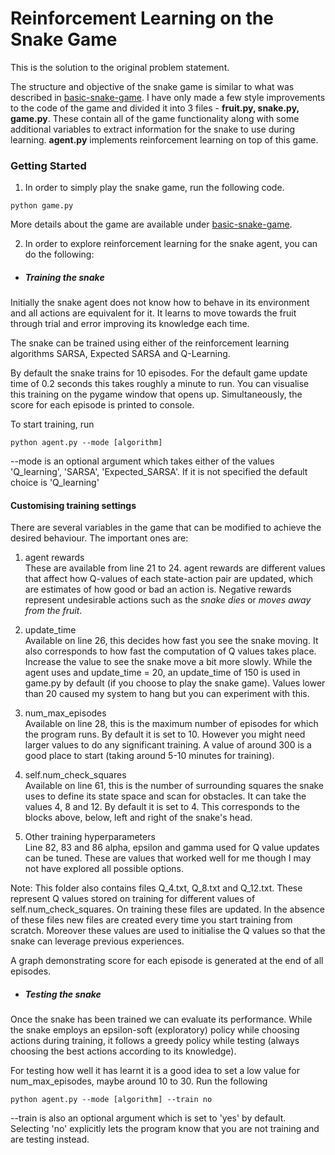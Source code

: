 # Reinforcement Learning on the Snake Game

This is the solution to the original problem statement.

The structure and objective of the snake game is similar to what was described in [basic-snake-game](basic-snake-game). I have only made a few style improvements to the code of the game and divided it into 3 files - __fruit.py, snake.py, game.py__. These contain all of the game functionality along with some additional variables to extract information for the snake to use during learning. __agent.py__ implements reinforcement learning on top of this game.

### Getting Started

1) In order to simply play the snake game, run the following code.
~~~
python game.py
~~~
More details about the game are available under [basic-snake-game](basic-snake-game).

2) In order to explore reinforcement learning for the snake agent, you can do the following:

- ##### Training the snake
Initially the snake agent does not know how to behave in its environment and all actions are equivalent for it. It learns to move towards the fruit through trial and error improving its knowledge each time.

 The snake can be trained using either of the reinforcement learning algorithms SARSA, Expected SARSA and Q-Learning.

 By default the snake trains for 10 episodes. For the default game update time of 0.2 seconds this takes roughly a minute to run. You can visualise this training on the pygame window that opens up. Simultaneously, the score for each episode is printed to console.

 To start training, run
 ~~~
 python agent.py --mode [algorithm]
 ~~~
 --mode is an optional argument which takes either of the values 'Q_learning', 'SARSA', 'Expected_SARSA'. If it is not specified the default choice is 'Q_learning'

 #### Customising training settings
 There are several variables in the game that can be modified to achieve the desired behaviour. The important ones are:

 1) agent rewards <br>
 These are available from line 21 to 24. agent rewards are different values that affect how Q-values of each state-action pair are updated, which are estimates of how good or bad an action is. Negative rewards represent undesirable actions such as the _snake dies_ or _moves away from the fruit_.

 2) update_time <br>
 Available on line 26, this decides how fast you see the snake moving. It also corresponds to how fast the computation of Q values takes place. Increase the value to see the snake move a bit more slowly. While the agent uses and update_time = 20, an update_time of 150 is used in game.py by default (if you choose to play the snake game). Values lower than 20 caused my system to hang but you can experiment with this.

 3) num_max_episodes <br>
 Available on line 28, this is the maximum number of episodes for which the program runs. By default it is set to 10. However you might need larger values to do any significant training. A value of around 300 is a good place to start (taking around 5-10 minutes for training).

 4) self.num_check_squares <br>
 Available on line 61, this is the number of surrounding squares the snake uses to define its state space and scan for obstacles. It can take the values 4, 8 and 12. By default it is set to 4. This corresponds to the blocks above, below, left and right of the snake's head.

 5) Other training hyperparameters <br>
 Line 82, 83 and 86
 alpha, epsilon and gamma used for Q value updates can be tuned. These are values that worked well for me though I may not have explored all possible options.

 Note: This folder also contains files Q_4.txt, Q_8.txt and Q_12.txt. These represent Q values stored on training for different values of self.num_check_squares. On training these files are updated. In the absence of these files new files are created every time you start training from scratch. Moreover these values are used to initialise the Q values so that the snake can leverage previous experiences.

 A graph demonstrating score for each episode is generated at the end of all episodes.

- ##### Testing the snake
 Once the snake has been trained we can evaluate its performance. While the snake employs an epsilon-soft (exploratory) policy while choosing actions during training, it follows a greedy policy while testing (always choosing the best actions according to its knowledge).

 For testing how well it has learnt it is a good idea to set a low value for num_max_episodes, maybe around 10 to 30. Run the following
 ~~~
 python agent.py --mode [algorithm] --train no
 ~~~
 --train is also an optional argument which is set to 'yes' by default. Selecting 'no' explicitly lets the program know that you are not training and are testing instead.
